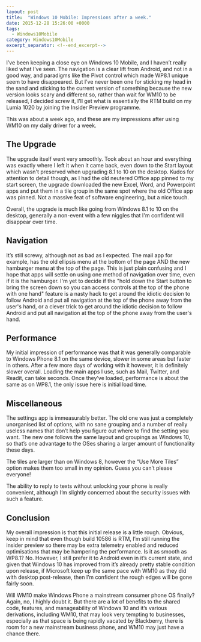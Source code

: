 ```yaml
---
layout: post
title:  "Windows 10 Mobile: Impressions after a week."
date: 2015-12-28 15:26:00 +0000
tags:
  - Windows10Mobile
category: Windows10Mobile
excerpt_separator: <!--end_excerpt-->
---
```


I’ve been keeping a close eye on Windows 10 Mobile, and I haven’t really liked what I’ve seen. The navigation is a clear lift from Android, and not in a good way, and paradigms like the Pivot control which made WP8.1 unique seem to have disappeared. But I’ve never been one for sticking my head in the sand and sticking to the current version of something because the new version looks scary and different so, rather than wait for WM10 to be released, I decided screw it, I’ll get what is essentially the RTM build on my Lumia 1020 by joining the Insider Preview programme.
<!--end_excerpt-->
This was about a week ago, and these are my impressions after using WM10 on my daily driver for a week.

## The Upgrade

The upgrade itself went very smoothly. Took about an hour and everything was exactly where I left it when it came back, even down to the Start layout which wasn't preserved when upgrading 8.1 to 10 on the desktop. Kudos for attention to detail though, as I had the old neutered Office app pinned to my start screen, the upgrade downloaded the new Excel, Word, and Powerpoint apps and put them in a tile group in the same spot where the old Office app was pinned. Not a massive feat of software engineering, but a nice touch.

Overall, the upgrade is much like going from Windows 8.1 to 10 on the desktop, generally a non-event with a few niggles that I'm confident will disappear over time.

## Navigation

It’s still screwy, although not as bad as I expected. The mail app for example, has the old ellipsis menu at the bottom of the page AND the new hamburger menu at the top of the page. This is just plain confusing and I hope that apps will settle on using one method of navigation over time, even if it is the hamburger. I'm yet to decide if the "hold down the Start button to bring the screen down so you can access controls at the top of the phone with one hand" feature is a nasty hack to get around the idiotic decision to follow Android and put all navigation at the top of the phone away from the user's hand, or a clever trick to get around the idiotic decision to follow Android and put all navigation at the top of the phone away from the user's hand.

## Performance

My initial impression of performance was that it was generally comparable to Windows Phone 8.1 on the same device, slower in some areas but faster in others. After a few more days of working with it however, it is definitely slower overall. Loading the main apps I use, such as Mail, Twitter, and Readit, can take seconds. Once they’ve loaded, performance is about the same as on WP8.1, the only issue here is initial load time.

## Miscellaneous

The settings app is immeasurably better. The old one was just a completely unorganised list of options, with no sane grouping and a number of really useless names that don’t help you figure out where to find the setting you want. The new one follows the same layout and groupings as Windows 10, so that’s one advantage to the OSes sharing a larger amount of functionality these days.

The tiles are larger than on Windows 8, however the “Use More Tiles” option makes them too small in my opinion. Guess you can’t please everyone!

The ability to reply to texts without unlocking your phone is really convenient, although I’m slightly concerned about the security issues with such a feature.

## Conclusion

My overall impression is that this initial release is a little rough. Obvious, keep in mind that even though build 10586 is RTM, I’m still running the insider preview so there may be extra telemetry enabled and reduced optimisations that may be hampering the performance. Is it as smooth as WP8.1? No. However, I still prefer it to Android even in it’s current state, and given that Windows 10 has improved from it’s already pretty stable condition upon release, if Microsoft keep up the same pace with WM10 as they did with desktop post-release, then I’m confident the rough edges will be gone fairly soon.

Will WM10 make Windows Phone a mainstream consumer phone OS finally? Again, no, I highly doubt it. But there are a lot of benefits to the shared code, features, and manageability of Windows 10 and it’s various derivations, including WM10, that may look very tempting to businesses, especially as that space is being rapidly vacated by Blackberry, there is room for a new mainstream business phone, and WM10 may just have a chance there.